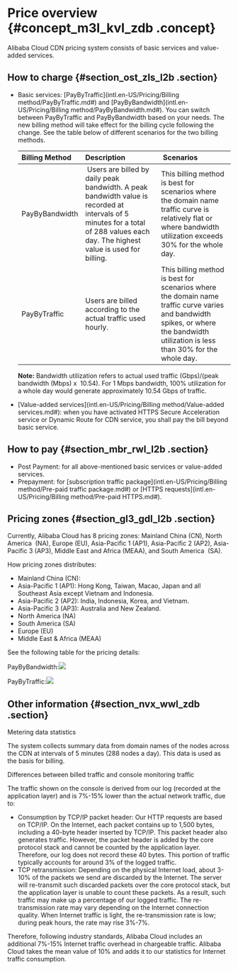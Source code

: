 # Price overview {#concept_m3l_kvl_zdb .concept}

Alibaba Cloud CDN pricing system consists of basic services and value-added services.

## How to charge {#section_ost_zls_l2b .section}

-   Basic services: [PayByTraffic](intl.en-US/Pricing/Billing method/PayByTraffic.md#) and [PayByBandwidth](intl.en-US/Pricing/Billing method/PayByBandwidth.md#). You can switch between PayByTraffic and PayByBandwidth based on your needs. The new billing method will take effect for the billing cycle following the change. See the table below of different scenarios for the two billing methods.

    |Billing Method|Description| Scenarios|
    |:-------------|:----------|:---------|
    |PayByBandwidth| Users are billed by daily peak bandwidth. A peak bandwidth value is recorded at intervals of 5 minutes for a total of 288 values each day. The highest value is used for billing.|This billing method is best for scenarios where the domain name traffic curve is relatively flat or where bandwidth utilization exceeds 30% for the whole day.|
    |PayByTraffic|Users are billed according to the actual traffic used hourly.|This billing method is best for scenarios where the domain name traffic curve varies and bandwidth spikes, or where the bandwidth utilization is less than 30% for the whole day.|

    **Note:** Bandwidth utilization refers to actual used traffic \(Gbps\)/\(peak bandwidth \(Mbps\) x  10.54\). For 1 Mbps bandwidth, 100% utilization for a whole day would generate approximately 10.54 Gbps of traffic.

-   [Value-added services](intl.en-US/Pricing/Billing method/Value-added services.md#): when you have activated HTTPS Secure Acceleration service or Dynamic Route for CDN service, you shall pay the bill beyond basic service.

## How to pay {#section_mbr_rwl_l2b .section}

-   Post Payment: for all above-mentioned basic services or value-added services.
-   Prepayment: for [subscription traffic package](intl.en-US/Pricing/Billing method/Pre-paid traffic package.md#) or [HTTPS requests](intl.en-US/Pricing/Billing method/Pre-paid HTTPS.md#).

## Pricing zones {#section_gl3_gdl_l2b .section}

Currently, Alibaba Cloud has 8 pricing zones: Mainland China \(CN\), North America  \(NA\), Europe \(EU\), Asia-Pacific 1 \(AP1\), Asia-Pacific 2 \(AP2\), Asia-Pacific 3 \(AP3\), Middle East and Africa \(MEAA\), and South America  \(SA\).

How pricing zones distributes:

-   Mainland China \(CN\):
-   Asia-Pacific 1 \(AP1\): Hong Kong, Taiwan, Macao, Japan and all Southeast Asia except Vietnam and Indonesia.
-   Asia-Pacific 2 \(AP2\): India, Indonesia, Korea, and Vietnam.
-   Asia-Pacific 3 \(AP3\): Australia and New Zealand.
-   North America \(NA\)
-   South America \(SA\)
-   Europe \(EU\)
-   Middle East & Africa \(MEAA\)

See the following table for the pricing details:

PayByBandwidth:![](http://static-aliyun-doc.oss-cn-hangzhou.aliyuncs.com/assets/img/15630/7130_en-US.png)

PayByTraffic:![](http://static-aliyun-doc.oss-cn-hangzhou.aliyuncs.com/assets/img/15631/7129_en-US.png)

## Other information {#section_nvx_wwl_zdb .section}

Metering data statistics

The system collects summary data from domain names of the nodes across the CDN at intervals of 5 minutes \(288 nodes a day\). This data is used as the basis for billing.

Differences between billed traffic and console monitoring traffic

The traffic shown on the console is derived from our log \(recorded at the application layer\) and is 7%-15% lower than the actual network traffic, due to:

-   Consumption by TCP/IP packet header: Our HTTP requests are based on TCP/IP. On the Internet, each packet contains up to 1,500 bytes, including a 40-byte header inserted by TCP/IP. This packet header also generates traffic. However, the packet header is added by the core protocol stack and cannot be counted by the application layer. Therefore, our log does not record these 40 bytes. This portion of traffic typically accounts for around 3% of the logged traffic.
-   TCP retransmission: Depending on the physical Internet load, about 3-10% of the packets we send are discarded by the Internet. The server will re-transmit such discarded packets over the core protocol stack, but the application layer is unable to count these packets. As a result, such traffic may make up a percentage of our logged traffic. The re-transmission rate may vary depending on the Internet connection quality. When Internet traffic is light, the re-transmission rate is low; during peak hours, the rate may rise 3%-7%.

Therefore, following industry standards, Alibaba Cloud includes an additional 7%-15% Internet traffic overhead in chargeable traffic. Alibaba Cloud takes the mean value of 10% and adds it to our statistics for Internet traffic consumption.

